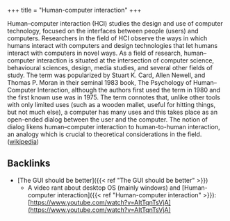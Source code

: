 +++
title = "Human-computer interaction"
+++


Human–computer interaction (HCI) studies the design and use of computer technology, focused on the interfaces between people (users) and computers. Researchers in the field of HCI observe the ways in which humans interact with computers and design technologies that let humans interact with computers in novel ways. As a field of research, human–computer interaction is situated at the intersection of computer science, behavioural sciences, design, media studies, and several other fields of study. The term was popularized by Stuart K. Card, Allen Newell, and Thomas P. Moran in their seminal 1983 book, The Psychology of Human–Computer Interaction, although the authors first used the term in 1980 and the first known use was in 1975. The term connotes that, unlike other tools with only limited uses (such as a wooden mallet, useful for hitting things, but not much else), a computer has many uses and this takes place as an open-ended dialog between the user and the computer. The notion of dialog likens human–computer interaction to human-to-human interaction, an analogy which is crucial to theoretical considerations in the field. ([wikipedia](https://en.wikipedia.org/wiki/Human%E2%80%93computer_interaction))



## Backlinks
* [The GUI should be better]({{< ref "The GUI should be better" >}})
	* A video rant about desktop OS (mainly windows) and [Human-computer interaction]({{< ref "Human-computer interaction" >}}): [https://www.youtube.com/watch?v=AItTqnTsVjA](https://www.youtube.com/watch?v=AItTqnTsVjA)

